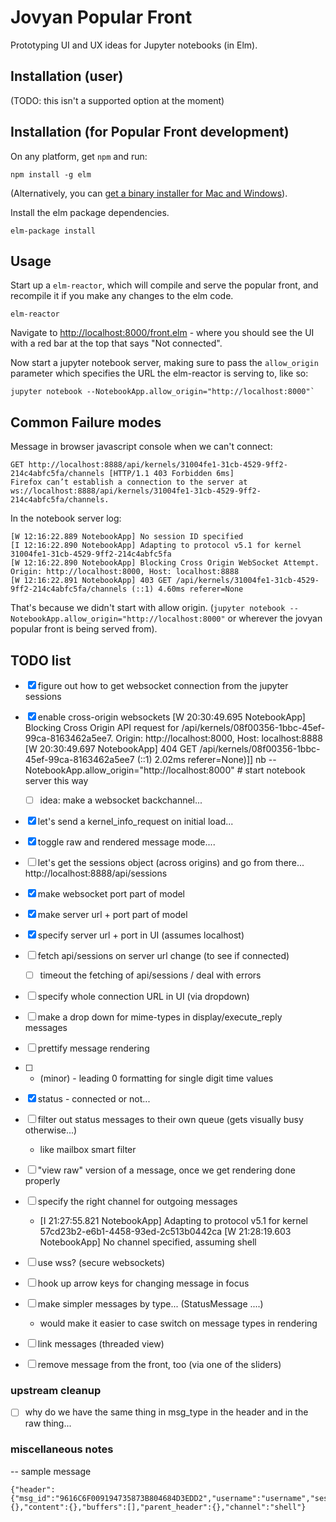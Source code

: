 # Jovyan Popular Front

Prototyping UI and UX ideas for Jupyter notebooks (in Elm).

## Installation (user)

(TODO: this isn't a supported  option at the moment)

## Installation (for Popular Front development)

On any platform, get `npm` and run:

```
npm install -g elm
```

(Alternatively, you can [get a binary installer for Mac and
Windows](https://guide.elm-lang.org/install.html)).

Install the elm package dependencies.
```
elm-package install
```


## Usage
Start up a `elm-reactor`, which will compile and serve the popular front, and
recompile it if you make any changes to the elm code.

```
elm-reactor
```

Navigate to [http://localhost:8000/front.elm](http://localhost:8000/front.elm) -
where you should see the UI with a red bar at the top that says "Not connected".

Now start a jupyter notebook server, making sure to pass the `allow_origin`
parameter which specifies the URL the elm-reactor is serving to, like so:

```
jupyter notebook --NotebookApp.allow_origin="http://localhost:8000"`
```


## Common Failure modes
Message in browser javascript console when we can't connect:
```
GET http://localhost:8888/api/kernels/31004fe1-31cb-4529-9ff2-214c4abfc5fa/channels [HTTP/1.1 403 Forbidden 6ms]
Firefox can’t establish a connection to the server at ws://localhost:8888/api/kernels/31004fe1-31cb-4529-9ff2-214c4abfc5fa/channels.
```

In the notebook server log:
```
[W 12:16:22.889 NotebookApp] No session ID specified
[I 12:16:22.890 NotebookApp] Adapting to protocol v5.1 for kernel 31004fe1-31cb-4529-9ff2-214c4abfc5fa
[W 12:16:22.890 NotebookApp] Blocking Cross Origin WebSocket Attempt.  Origin: http://localhost:8000, Host: localhost:8888
[W 12:16:22.891 NotebookApp] 403 GET /api/kernels/31004fe1-31cb-4529-9ff2-214c4abfc5fa/channels (::1) 4.60ms referer=None
```

That's because we didn't start with allow origin. (`jupyter notebook
--NotebookApp.allow_origin="http://localhost:8000"` or wherever the jovyan
popular front is being served from).




## TODO list
- [x] figure out how to get websocket connection from the jupyter sessions
- [x] enable cross-origin websockets
    [W 20:30:49.695 NotebookApp] Blocking Cross Origin API request for /api/kernels/08f00356-1bbc-45ef-99ca-8163462a5ee7.  Origin: http://localhost:8000, Host: localhost:8888
    [W 20:30:49.697 NotebookApp] 404 GET /api/kernels/08f00356-1bbc-45ef-99ca-8163462a5ee7 (::1) 2.02ms referer=None)]]
  nb --NotebookApp.allow_origin="http://localhost:8000" # start notebook server this way
    - [ ] idea: make a websocket backchannel...
- [x] let's send a kernel_info_request on initial load...
- [x] toggle raw and rendered message mode....

- [ ] let's get the sessions object (across origins) and go from there...
    http://localhost:8888/api/sessions
- [x] make websocket port part of model
- [x] make server url + port part of model
- [x] specify server url + port in UI (assumes localhost)
- [ ] fetch api/sessions on server url change (to see if connected)
    - [ ] timeout the fetching of api/sessions / deal with errors
- [ ] specify whole connection URL in UI (via dropdown)
- [ ] make a drop down for mime-types in display/execute_reply messages
- [ ] prettify message rendering
- [ ] - (minor)  - leading 0 formatting  for single digit time values

- [x] status - connected or not...
- [ ] filter out status messages to their own queue (gets visually busy otherwise...)
    - like mailbox smart filter
- [ ] "view raw" version of a message, once we get rendering done properly
- [ ] specify the right channel for outgoing messages
    - [I 21:27:55.821 NotebookApp] Adapting to protocol v5.1 for kernel
      57cd23b2-e6b1-4458-93ed-2c513b0442ca [W 21:28:19.603 NotebookApp] No
      channel specified, assuming shell
- [ ] use wss? (secure websockets)
- [ ] hook up arrow keys for changing message in focus
- [ ] make simpler messages by type... (StatusMessage ....)
    - would make it easier to case switch on message types in rendering
- [ ] link messages (threaded view)
- [ ] remove message from the front, too (via one of the sliders)



### upstream cleanup
- [ ] why do we have the same thing in msg_type in the header and in the raw thing...




### miscellaneous notes
-- sample message
```
{"header":{"msg_id":"9616C6F009194735873B804684D3EDD2","username":"username","session":"CC87D0D1ED2B455E8083A8AF90A7400A","msg_type":"kernel_info_request","version":"5.0"},"metadata":{},"content":{},"buffers":[],"parent_header":{},"channel":"shell"}
```

